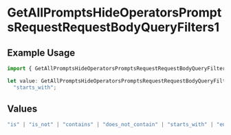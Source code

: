 # GetAllPromptsHideOperatorsPromptsRequestRequestBodyQueryFilters1

## Example Usage

```typescript
import { GetAllPromptsHideOperatorsPromptsRequestRequestBodyQueryFilters1 } from "@orq-ai/node/models/operations";

let value: GetAllPromptsHideOperatorsPromptsRequestRequestBodyQueryFilters1 =
  "starts_with";
```

## Values

```typescript
"is" | "is_not" | "contains" | "does_not_contain" | "starts_with" | "ends_with" | "is_empty" | "is_not_empty"
```